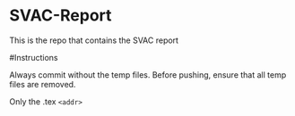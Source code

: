 # SVAC-Report
This is the repo that contains the SVAC report

#Instructions

Always commit without the temp files. Before pushing, ensure that all temp files are removed. 

Only the .tex `<addr>`
